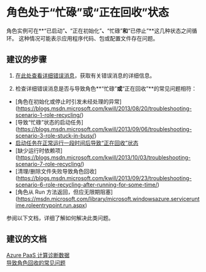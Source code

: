 <properties
    pageTitle="My Role is Busy or Recycling"
    description="角色处于“忙碌”或“正在回收”状态"
    service="microsoft.classiccompute"
    resource="domainnames"
    authors="jluk"
    displayOrder="1"
    selfHelpType="resource"
    supportTopicIds=""
    resourceTags=""
    productPesIds=""
    cloudEnvironments="public"
/>


# 角色处于“忙碌”或“正在回收”状态
角色实例可在**“已启动”**、**“正在初始化”**、**“忙碌”**和**“已停止”**这几种状态之间循环。 这种情况可能表示应用程序代码、包或配置文件存在问题。 <br>

## **建议的步骤**
1. [在此处查看详细错误消息](https://manage.windowsazure.com/microsoft.com#Workspaces/CloudServicesExtension/list)，获取有关错误消息的详细信息。 <br>

2. 检查详细错误消息是否与导致角色**“忙碌”**或**“正在回收”**的常见问题相符： <br>
  * [角色在初始化或停止时引发未经处理的异常] (https://blogs.msdn.microsoft.com/kwill/2013/08/20/troubleshooting-scenario-1-role-recycling/) <br>
  * [导致“忙碌”状态的启动任务] (https://blogs.msdn.microsoft.com/kwill/2013/09/06/troubleshooting-scenario-3-role-stuck-in-busy/) <br>
  * [启动任务在正常运行一段时间后导致“正在回收”状态](https://blogs.msdn.microsoft.com/kwill/2013/08/26/troubleshooting-scenario-2-role-recycling-after-running-fine-for-2-weeks/) <br>
  * [缺少运行时依赖项] (https://blogs.msdn.microsoft.com/kwill/2013/10/03/troubleshooting-scenario-7-role-recycling/) <br>
  * [清理/删除文件失败导致角色回收] (https://blogs.msdn.microsoft.com/kwill/2013/09/23/troubleshooting-scenario-6-role-recycling-after-running-for-some-time/) <br>
  * [角色从 Run 方法返回，但应无限期阻塞] (https://msdn.microsoft.com/library/microsoft.windowsazure.serviceruntime.roleentrypoint.run.aspx) <br>

参阅以下文档，详细了解如何解决此类问题。 <br>

## **建议的文档**
[Azure PaaS 计算诊断数据](http://blogs.msdn.com/b/kwill/archive/2013/08/09/windows-azure-paas-compute-diagnostics-data.aspx) <br>
[导致角色回收的常见问题](https://azure.microsoft.com/documentation/articles/cloud-services-troubleshoot-common-issues-which-cause-roles-recycle/) <br>


<!--HONumber=Oct16_HO1-->


